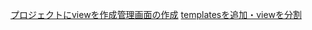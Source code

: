 [プロジェクトにviewを作成](https://github.com/JironBach/newbee_django/blob/develop/markdown/2.make_views_to_prj.md)[管理画面の作成](https://github.com/JironBach/newbee_django/blob/develop/markdown/1.manage_django.md)
[templatesを追加・viewを分割](https://github.com/JironBach/newbee_django/blob/develop/markdown/3.make_templates.md)
